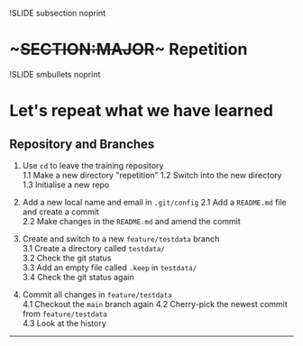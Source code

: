 !SLIDE subsection noprint
# ~~~SECTION:MAJOR~~~ Repetition


!SLIDE smbullets noprint
# Let's repeat what we have learned
## Repository and Branches

   1. Use `cd` to leave the training repository  
     1.1 Make a new directory "repetition"
     1.2 Switch into the new directory  
     1.3 Initialise a new repo  

   2. Add a new local name and email in `.git/config`
     2.1 Add a `README.md` file and create a commit  
     2.2 Make changes in the `README.md` and amend the commit  

   3. Create and switch to a new `feature/testdata` branch  
     3.1 Create a directory called `testdata/`  
     3.2 Check the git status  
     3.3 Add an empty file called `.keep` in `testdata/`  
     3.4 Check the git status again  

   4. Commit all changes in `feature/testdata`  
     4.1 Checkout the `main` branch again
     4.2 Cherry-pick the newest commit from `feature/testdata`  
     4.3 Look at the history  

****


~~~ENDSECTION~~~

